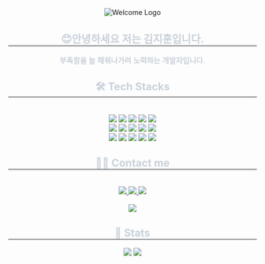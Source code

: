 <div align="center">
  <img src="https://github.com/user-attachments/assets/00b4a243-a5a9-44e3-aaf9-728e7cca0fd2" alt="Welcome Logo">
</div>
<div align= "center"> 
    <h2 style="border-bottom: 1px solid #21262d; color: #c9d1d9;"> 😊안녕하세요 저는 김지훈입니다. </h2>  
    <div style="font-weight: 600; font-size: 15px; text-align: center; color: #c9d1d9;"> 부족함을 늘 채워나가려 노력하는 개발자입니다.  </div> 
    </div>
    <div align= "center">
    <h2 style="border-bottom: 1px solid #21262d; color: #c9d1d9;"> 🛠️ Tech Stacks </h2> <br> 
    <div style="margin: 0 auto; text-align: center;" align= "center"> <img src="https://img.shields.io/badge/Amazon AWS-232F3E?style=flat-square&logo=Amazon AWS&logoColor=white">
          <img src="https://img.shields.io/badge/Discord-5865F2?style=flat-square&logo=Discord&logoColor=white">
          <img src="https://img.shields.io/badge/Git-F05032?style=flat-square&logo=Git&logoColor=white">
          <img src="https://img.shields.io/badge/Github-181717?style=flat-square&logo=Github&logoColor=white">
          <img src="https://img.shields.io/badge/GitHub Pages-222222?style=flat-square&logo=GitHub Pages&logoColor=white">
          <br/><img src="https://img.shields.io/badge/HTML5-E34F26?style=flat-square&logo=HTML5&logoColor=white">
          <img src="https://img.shields.io/badge/CSS3-1572B6?style=flat-square&logo=CSS3&logoColor=white">
          <img src="https://img.shields.io/badge/Javascript-F7DF1E?style=flat-square&logo=Javascript&logoColor=white">
          <img src="https://img.shields.io/badge/MySQL-4479A1?style=flat-square&logo=MySQL&logoColor=white">
          <img src="https://img.shields.io/badge/Node.js-339933?style=flat-square&logo=Node.js&logoColor=white">
          <br/><img src="https://img.shields.io/badge/Notion-000000?style=flat-square&logo=Notion&logoColor=white">
          <img src="https://img.shields.io/badge/React-61DAFB?style=flat-square&logo=React&logoColor=white">
          <img src="https://img.shields.io/badge/Redux-764ABC?style=flat-square&logo=Redux&logoColor=white">
          <img src="https://img.shields.io/badge/Slack-4A154B?style=flat-square&logo=Slack&logoColor=white">
          <img src="https://img.shields.io/badge/Tailwind CSS-06B6D4?style=flat-square&logo=Tailwind CSS&logoColor=white">
          <br/></div>
    </div>
    <div align= "center">
    <h2 style="border-bottom: 1px solid #21262d; color: #c9d1d9;"> 🧑‍💻 Contact me </h2> <br> 
    <div align= "center"> <a href=https://www.instagram.com/_nuhix?igsh=MTBidHp0dnJ6aTFqbw%3D%3D&utm_source=qr> <img src="https://img.shields.io/badge/Instagram-E4405F?style=flat-square&logo=Instagram&logoColor=white&link=https://www.instagram.com/_nuhix?igsh=MTBidHp0dnJ6aTFqbw%3D%3D&utm_source=qr"> </a>
         <a href=mailto:kgccm8480@gmail.com> <img src="https://img.shields.io/badge/Gmail-EA4335?style=flat-square&logo=Gmail&logoColor=white&link=mailto:kgccm8480@gmail.com"> </a>
         <a href=https://www.notion.so/e3b47a5664424acc845f27be2db0a663> <img src="https://img.shields.io/badge/Notion-000000?style=flat-square&logo=Notion&logoColor=white&link=https://www.notion.so/e3b47a5664424acc845f27be2db0a663"> </a>
          </div>  <br> 
    <div align= "center"> <a href="https://hits.seeyoufarm.com"> <img src="https://hits.seeyoufarm.com/api/count/incr/badge.svg?url=https%3A%2F%2Fgithub.com%2Fkgccm%2F&count_bg=%23000000&title_bg=%23000000&icon=github.svg&icon_color=%23FFFFFF&title=GitHub&edge_flat=false"/></a>
       </div> 
    </div>
    <div align= "center"> 
    <h2 style="border-bottom: 1px solid #21262d; color: #c9d1d9;"> 🏅 Stats </h2> <div align= "center"> <img src="https://github-readme-stats.vercel.app/api?username=kgccm&custom_title=kgccm's Github Stat&bg_color=60,000000,&title_color=ffffff&text_color=ffffff"
        /> <img src="https://github-readme-stats.vercel.app/api/top-langs/?username=kgccm&layout=compact&bg_color=60,000000,&title_color=ffffff&text_color=ffffff"
          /> </div> 
    </div>
    
